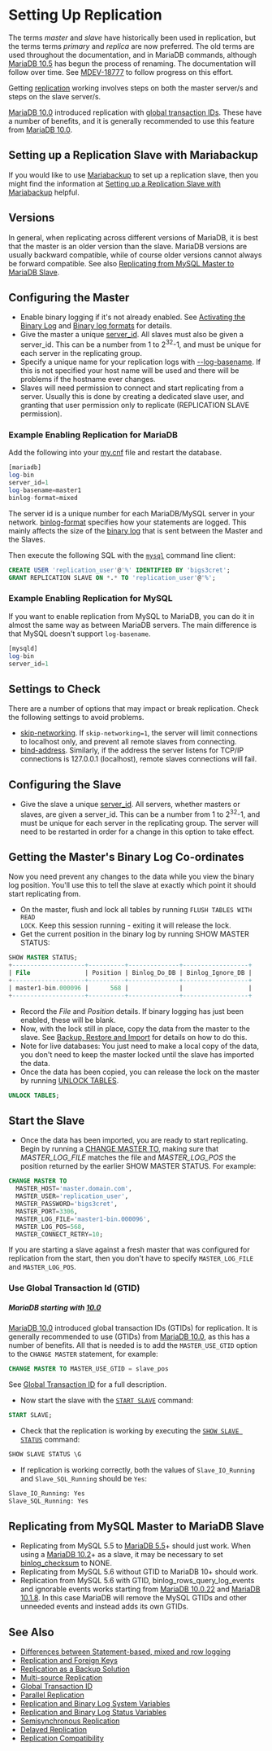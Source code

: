 # Setting Up Replication

The terms <em>master</em> and <em>slave</em> have historically been used in replication, but the terms terms <em>primary</em> and <em>replica</em> are now preferred. The old terms are used throughout the documentation, and in MariaDB commands, although [MariaDB 10.5](/kb/en/what-is-mariadb-105/) has begun the process of renaming. The documentation will follow over time. See [MDEV-18777](https://jira.mariadb.org/browse/MDEV-18777) to follow progress on this effort.

Getting [replication](/replication/) working involves steps on both the master server/s and steps on the slave server/s.

[MariaDB 10.0](/kb/en/what-is-mariadb-100/) introduced replication with [global transaction IDs](/kb/en/global-transaction-id/). These have a number of benefits, and it is generally recommended to use this feature from [MariaDB 10.0](/kb/en/what-is-mariadb-100/).

## Setting up a Replication Slave with Mariabackup

If you would like to use [Mariabackup](/mariadb-administration/backing-up-and-restoring-databases/mariabackup/) to set up a replication slave, then you might find the information at [Setting up a Replication Slave with Mariabackup](/mariadb-administration/backing-up-and-restoring-databases/mariabackup/setting-up-a-replication-slave-with-mariabackup/) helpful.

## Versions

In general, when replicating across different versions of MariaDB, it is best that the master is an older version than the slave. MariaDB versions are usually backward compatible, while of course older versions cannot always be forward compatible. See also  [Replicating from MySQL Master to MariaDB Slave](#replicating-from-mysql-master-to-mariadb-slave).

## Configuring the Master

- Enable binary logging if it's not already enabled. See [Activating the Binary Log](/mariadb-administration/server-monitoring-logs/binary-log/activating-the-binary-log/) and [Binary log formats](/mariadb-administration/server-monitoring-logs/binary-log/binary-log-formats/) for details.
- Give the master a unique [server_id](/kb/en/server-system-variables/#server_id). All slaves must also be given a server_id. This can be a number from 1 to 2<sup>32</sup>-1, and must be unique for each server in the replicating group.
- Specify a unique name for your replication logs with [--log-basename](/kb/en/mysqld-options-full-list/#-log-basename). If this is not specified your host name will be used and there will be problems if the hostname ever changes.
- Slaves will need permission to connect and start replicating from a server. Usually this is done by creating a dedicated slave user, and granting that user permission only to replicate (REPLICATION SLAVE permission).

### Example Enabling Replication for MariaDB

Add the following into your [my.cnf](/kb/en/configuring-mariadb-with-mycnf/) file and restart the database.

```sql
[mariadb]
log-bin
server_id=1
log-basename=master1
binlog-format=mixed
```

The server id is a unique number for each MariaDB/MySQL server in your network.
[binlog-format](/mariadb-administration/server-monitoring-logs/binary-log/binary-log-formats/) specifies how your statements are logged. This mainly affects the size of the [binary log](/mariadb-administration/server-monitoring-logs/binary-log/) that is sent between the Master and the Slaves.

Then execute the following SQL with the [`mysql`](/clients-utilities/mysql-client/mysql-command-line-client/) command line client:

```sql
CREATE USER 'replication_user'@'%' IDENTIFIED BY 'bigs3cret';
GRANT REPLICATION SLAVE ON *.* TO 'replication_user'@'%';
```

### Example Enabling Replication for MySQL

If you want to enable replication from MySQL to MariaDB, you can do it in almost the same way as between MariaDB servers. The main difference is that MySQL doesn't support `log-basename`.

```sql
[mysqld]
log-bin
server_id=1
```

## Settings to Check

There are a number of options that may impact or break replication. Check the following settings to avoid problems.

- [skip-networking](/kb/en/server-system-variables/#skip_networking). If `skip-networking=1`, the server will limit connections to localhost only, and prevent all remote slaves from connecting.
- [bind-address](/kb/en/server-system-variables/#bind_address). Similarly, if the address the server listens for TCP/IP connections is 127.0.0.1 (localhost), remote slaves connections will fail.

## Configuring the Slave

- Give the slave a unique [server_id](/kb/en/replication-and-binary-log-server-system-variables/#server_id). All servers, whether masters or slaves, are given a server_id. This can be a number from 1 to 2<sup>32</sup>-1, and must be unique for each server in the replicating group. The server will need to be restarted in order for a change in this option to take effect.

## Getting the Master's Binary Log Co-ordinates

Now you need prevent any changes to the data while you view the binary log position. You'll use this to tell the slave at exactly which point it should start replicating from.

- On the master, flush and lock all tables by running <code class="fixed" style="white-space:pre-wrap">FLUSH TABLES WITH READ LOCK</code>. Keep this session running - exiting it will release the lock.
- Get the current position in the binary log by running <a undefined>SHOW MASTER STATUS</a>:

```sql
SHOW MASTER STATUS;
+--------------------+----------+--------------+------------------+
| File               | Position | Binlog_Do_DB | Binlog_Ignore_DB |
+--------------------+----------+--------------+------------------+
| master1-bin.000096 |      568 |              |                  |
+--------------------+----------+--------------+------------------+
```

- Record the <em>File</em> and <em>Position</em> details. If binary logging has just been enabled, these will be blank.
- Now, with the lock still in place, copy the data from the master to the slave. See [Backup, Restore and Import](/kb/en/backup-restore-and-import/) for details on how to do this.
- Note for live databases: You just need to make a local copy of the data, you don't need to keep the master locked until the slave has imported the data.
- Once the data has been copied, you can release the lock on the master by running [UNLOCK TABLES](/kb/en/transactions-lock/).

```sql
UNLOCK TABLES;
```

## Start the Slave

- Once the data has been imported, you are ready to start replicating. Begin by running a [CHANGE MASTER TO](/sql-statements-structure/sql-statements/administrative-sql-statements/replication-commands/change-master-to/), making sure that <em>MASTER_LOG_FILE</em> matches the file and <em>MASTER_LOG_POS</em> the position returned by the earlier SHOW MASTER STATUS. For example:

```sql
CHANGE MASTER TO
  MASTER_HOST='master.domain.com',
  MASTER_USER='replication_user',
  MASTER_PASSWORD='bigs3cret',
  MASTER_PORT=3306,
  MASTER_LOG_FILE='master1-bin.000096',
  MASTER_LOG_POS=568,
  MASTER_CONNECT_RETRY=10;
```

If you are starting a slave against a fresh master that was configured for replication from the start, then you don't have to specify `MASTER_LOG_FILE` and `MASTER_LOG_POS`.

### Use Global Transaction Id (GTID)

##### MariaDB starting with [10.0](/kb/en/what-is-mariadb-100/)

[MariaDB 10.0](/kb/en/what-is-mariadb-100/) introduced global transaction IDs (GTIDs) for replication. It is generally recommended to use (GTIDs) from [MariaDB 10.0](/kb/en/what-is-mariadb-100/), as this has a number of benefits. All that is needed is to add the `MASTER_USE_GTID` option to the `CHANGE MASTER` statement, for example:

```sql
CHANGE MASTER TO MASTER_USE_GTID = slave_pos
```

See [Global Transaction ID](/kb/en/global-transaction-id/) for a full description.

- Now start the slave with the [`START SLAVE`](/kb/en/start-slave/) command:

```sql
START SLAVE;
```

- Check that the replication is working by executing the [`SHOW SLAVE STATUS`](/kb/en/show-slave-status/) command:

```sql
SHOW SLAVE STATUS \G
```

- If replication is working correctly, both the values of `Slave_IO_Running` and `Slave_SQL_Running` should be `Yes`:

```sql
Slave_IO_Running: Yes
Slave_SQL_Running: Yes
```

## Replicating from MySQL Master to MariaDB Slave

- Replicating from MySQL 5.5 to [MariaDB 5.5](/kb/en/what-is-mariadb-55/)+ should just work. When using a [MariaDB 10.2](/kb/en/what-is-mariadb-102/)+ as a slave, it may be necessary to set [binlog_checksum](/kb/en/replication-and-binary-log-server-system-variables/#binlog_checksum) to NONE.
- Replicating from MySQL 5.6 without GTID to MariaDB 10+ should work.
- Replication from MySQL 5.6 with GTID, binlog_rows_query_log_events and ignorable events works starting from [MariaDB 10.0.22](/kb/en/mariadb-10022-release-notes/) and [MariaDB 10.1.8](/kb/en/mariadb-1018-release-notes/). In this case MariaDB will remove the MySQL GTIDs and other unneeded events and instead adds its own GTIDs.

## See Also

- [Differences between Statement-based, mixed and row logging](/mariadb-administration/server-monitoring-logs/binary-log/binary-log-formats/)
- [Replication and Foreign Keys](/replication/standard-replication/replication-and-foreign-keys/)
- [Replication as a Backup Solution](/mariadb-administration/backing-up-and-restoring-databases/replication-as-a-backup-solution/)
- [Multi-source Replication](/replication/standard-replication/multi-source-replication/)
- [Global Transaction ID](/kb/en/global-transaction-id/)
- [Parallel Replication](/replication/standard-replication/parallel-replication/)
- [Replication and Binary Log System Variables](/kb/en/replication-and-binary-log-server-system-variables/)
- [Replication and Binary Log Status Variables](/replication/standard-replication/replication-and-binary-log-status-variables/)
- [Semisynchronous Replication](/replication/standard-replication/semisynchronous-replication/)
- [Delayed Replication](/replication/standard-replication/delayed-replication/)
- [Replication Compatibility](/kb/en/mariadb-vs-mysql-compatibility/#replication-compatibility)